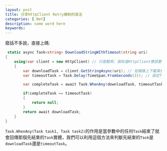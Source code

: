 ```yaml
---
layout: post
title: 分享HttpClient Retry機制的寫法
categories: [.Net]
description: some word here
keywords: 
---
```

廢話不多說，直接上碼:
```csharp
 static async Task<string> DownloadStringWIthTimeout(string uri)
{
    using(var client = new HttpClient) // 只是範例，我知道HttpClient應該要重複使用!
    {
        var downloadTask = client.GetStringAsync(uri); // 從網路上下載某些東西
        var timeoutTask = Task.Delay(TimeSpan.FromSeconds(3)); // 設定Timeout時間

        var completeTask = await Task.WhenAny(downloadTask, timeoutTask);

        if(completeTask == timeoutTask)
        {
            return null;
        }
        return await downloadTask;
    }
}
```

`Task.WhenAny(Task task1, Task task2)`的作用是當參數中的任何`Task`結束了就會回傳那個先結束的`Task`實體，我們可以利用這個方法來判斷先結束的`Task`是`downloadTask`還是`timeoutTask`。
